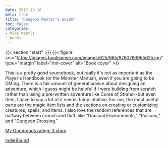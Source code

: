 ```yaml
---
date: 2017-12-16
meta: true
title: "Dungeon Master's Guide"
toc: false
categories:
- Mike Mearls
- books
---
```


{{< section "start" >}}
{{< figure src="https://images.booksense.com/images/625/965/9780786965625.jpg" type="margin" label="mn-cover" alt="Book cover" >}}

This is a pretty good sourcebook, but really it's not as important as the Player's Handbook (or the Monster Manual), even if you are going to be DMing. There is a fair amount of general advice about designing an adventure, which I guess might be helpful if I were building from scratch rather than using a pre-written adventure like Curse of Strahd--but even then, I have to say a lot of it seems fairly intuitive. For me, the most useful parts are the magic item lists and the sections on creating or customizing creatures, spells, and items. I also love the random references that are halfway between crunch and fluff, like "Unusual Environments," "Poisons," and "Dungeon Dressing."

[My Goodreads rating: 3 stars](https://www.goodreads.com/review/show/2210530355)  

[IndieBound](https://www.indiebound.org/book/9780786965625)
